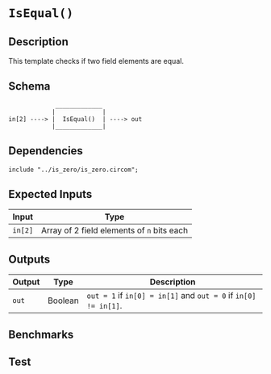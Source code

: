# `IsEqual()` 

## Description

This template checks if two field elements are equal.
<!-- It does so by substracting the inputs and checking if the result is zero. -->

## Schema

```
             _____________     
            |             |
in[2] ----> |  IsEqual()  | ----> out
            |_____________|     
```

## Dependencies

```
include "../is_zero/is_zero.circom";
```

## Expected Inputs

| Input           | Type           |
| -------------   | -------------  | 
| `in[2]`         | Array of 2 field elements of `n` bits each |

## Outputs

| Output        | Type           | Description     |
| ------------- | -------------  | ----------      | 
| `out`         | Boolean        | `out = 1` if `in[0] = in[1]` and `out = 0` if `in[0] != in[1]`.|

## Benchmarks 

## Test